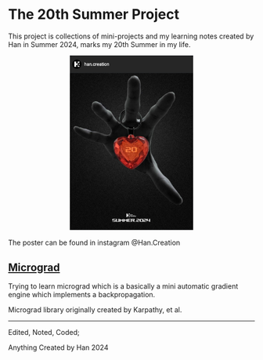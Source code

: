 # The 20th Summer Project

This project is collections of mini-projects and my learning notes created by Han in Summer 2024, marks my 20th Summer in my life.

<div style="text-align: center;">
    <img src="20thSummerPoster.jpg" alt="2024Poster" width="50%" height="50%">
</div>


The poster can be found in instagram @Han.Creation

## [Micrograd](https://github.com/HanCreation/micrograd)
Trying to learn micrograd which is a basically a mini automatic gradient engine which implements a backpropagation.

Micrograd library originally created by Karpathy, et al.


---
Edited, Noted, Coded; 

Anything Created by Han 2024

